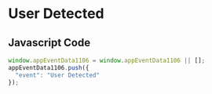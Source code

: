 # User Detected

## Javascript Code
```js
window.appEventData1106 = window.appEventData1106 || [];
appEventData1106.push({
  "event": "User Detected"
});
```




